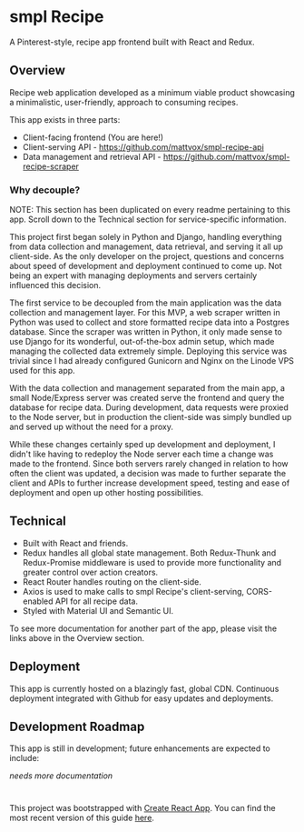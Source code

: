 # smpl Recipe

A Pinterest-style, recipe app frontend built with React and Redux.


## Overview

Recipe web application developed as a minimum viable product showcasing a minimalistic, user-friendly, approach to consuming recipes.

This app exists in three parts:

* Client-facing frontend (You are here!)
* Client-serving API - https://github.com/mattvox/smpl-recipe-api
* Data management and retrieval API - https://github.com/mattvox/smpl-recipe-scraper

### Why decouple?

NOTE: This section has been duplicated on every readme pertaining to this app. Scroll down to the Technical section for service-specific information.

This project first began solely in Python and Django, handling everything from data collection and management, data retrieval, and serving it all up client-side. As the only developer on the project, questions and concerns about speed of development and deployment continued to come up. Not being an expert with managing deployments and servers certainly influenced this decision.

The first service to be decoupled from the main application was the data collection and management layer. For this MVP, a web scraper written in Python was used to collect and store formatted recipe data into a Postgres database. Since the scraper was written in Python, it only made sense to use Django for its wonderful, out-of-the-box admin setup, which made managing the collected data extremely simple. Deploying this service was trivial since I had already configured Gunicorn and Nginx on the Linode VPS used for this app.

With the data collection and management separated from the main app, a small Node/Express server was created serve the frontend and query the database for recipe data. During development, data requests were proxied to the Node server, but in production the client-side was simply bundled up and served up without the need for a proxy.

While these changes certainly sped up development and deployment, I didn't like having to redeploy the Node server each time a change was made to the frontend. Since both servers rarely changed in relation to how often the client was updated, a decision was made to further separate the client and APIs to further increase development speed, testing and ease of deployment and open up other hosting possibilities.


## Technical

* Built with React and friends.
* Redux handles all global state management. Both Redux-Thunk and Redux-Promise middleware is used to provide more functionality and greater control over action creators.
* React Router handles routing on the client-side.
* Axios is used to make calls to smpl Recipe's client-serving, CORS-enabled API for all recipe data.
* Styled with Material UI and Semantic UI.

To see more documentation for another part of the app, please visit the links above in the Overview section.


## Deployment

This app is currently hosted on a blazingly fast, global CDN. Continuous deployment integrated with Github for easy updates and deployments.


## Development Roadmap

This app is still in development; future enhancements are expected to include:

*needs more documentation*

#

This project was bootstrapped with [Create React App](https://github.com/facebookincubator/create-react-app). You can find the most recent version of this guide [here](https://github.com/facebookincubator/create-react-app/blob/master/packages/react-scripts/template/README.md).
